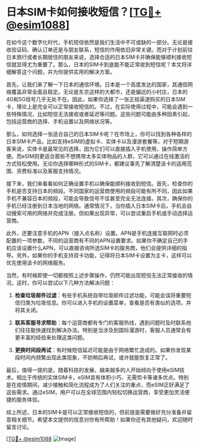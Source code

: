 # 日本SIM卡如何接收短信？[[TG💪+ @esim1088](https://t.me/s/esim1088)]

在如今这个数字化时代，手机短信依然是我们生活中不可或缺的一部分。无论是接收验证码、确认订单还是与朋友联系，短信的作用依旧非常关键。而对于计划前往日本旅行或者长期居住的朋友来说，选择合适的日本SIM卡并确保能够顺利接收短信就显得尤为重要了。那么，日本的SIM卡到底能不能正常收到短信呢？本文将详细解答这个问题，并为你提供实用的解决方案。

首先，让我们来了解一下日本的通信环境。日本是一个高度发达的国家，其通信网络覆盖非常全面且稳定。无论是东京这样的大都市，还是偏远的小村庄，日本的4G和5G信号几乎无处不在。因此，如果你选择了一张正规渠道购买的日本SIM卡，理论上是完全可以正常接收短信的。不过，在实际使用过程中，可能会遇到一些特殊情况，比如短信无法接收或者延迟等问题。这些问题可能由多种因素引起，包括运营商的选择、手机设置以及网络状况等。

那么，如何选择一张适合自己的日本SIM卡呢？在市场上，你可以找到各种各样的日本SIM卡产品，比如支持eSIM的虚拟卡、实体卡以及漫游套餐等。对于短期游客来说，实体卡是最常见的选择，因为它们可以直接插入手机使用，操作简单方便。而eSIM则更适合那些不想携带太多实体物品的人群，它可以通过在线激活的方式轻松使用。无论你选择哪种形式的SIM卡，都建议事先了解清楚该卡的适用范围、资费标准以及客服支持情况。

接下来，我们来看看如何正确设置手机以确保能顺利接收到短信。首先，检查你的手机是否支持日本的频段。不同国家的运营商使用的频段可能有所不同，因此如果手机不兼容日本的频段，可能会导致信号不佳甚至完全无法连接。其次，确保你的手机已经注册到日本当地的网络。通常情况下，当你插入日本SIM卡后，手机会自动搜索可用的网络并完成注册。但如果出现异常，可以尝试重启手机或手动选择运营商。

此外，还要注意手机的APN（接入点名称）设置。APN是手机连接互联网时必须配置的一项参数，不同的运营商有不同的APN设置要求。如果你不确定自己的手机应该设置什么APN，可以直接咨询所选SIM卡的服务商，他们会提供详细的指导。另外，如果你的手机支持双卡功能，记得将日本SIM卡设置为主卡，这样可以优先使用该卡的网络服务。

当然，有时候即使一切都按照上述步骤操作，仍然可能出现短信无法正常接收的情况。这时，你可以尝试以下几种方法解决问题：

1. **检查垃圾邮件过滤**：有些手机系统自带垃圾邮件过滤功能，可能会误将重要短信归类为垃圾信息。你可以进入手机的设置菜单，查看是否有类似的选项，并将其关闭。
   
2. **联系客服寻求帮助**：每个运营商都有专门的客服热线，遇到问题时及时联系他们往往能快速找到解决办法。特别是当涉及到国际漫游时，客服人员通常会有更丰富的经验来处理这类问题。

3. **更换时间段再试**：有时候短信延迟可能是由于网络繁忙造成的。如果你发现某段时间内频繁出现此类现象，不妨稍后再试，或许就能恢复正常了。

最后，值得一提的是，随着科技的发展，越来越多的人开始倾向于使用eSIM技术。相比于传统的实体SIM卡，eSIM具有体积小巧、无需剪卡等诸多优点。特别是在疫情期间，减少接触和简化流程成为了人们关注的重点，而eSIM正好满足了这些需求。通过eSIM，用户可以在全球范围内轻松切换运营商，享受更加灵活便捷的服务体验。

综上所述，日本的SIM卡是可以正常接收短信的，但前提是需要做好充分准备并留意相关细节。希望本文提供的信息对你有所帮助！如果你还有其他疑问，欢迎随时留言讨论。

[[TG💪+ @esim1088](https://t.me/s/esim1088) ![Image](https://i.postimg.cc/4NQfJmqS/Snipaste-2025-05-13-00-14-12.png)]